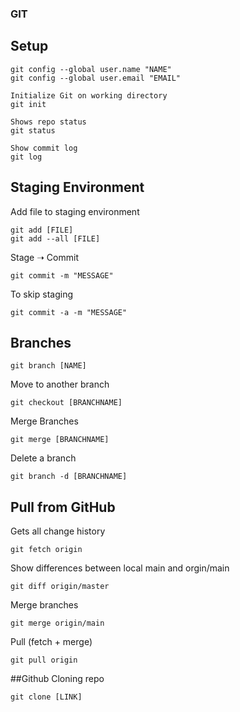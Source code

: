### GIT 

## Setup 
```
git config --global user.name "NAME"
git config --global user.email "EMAIL" 

Initialize Git on working directory
git init

Shows repo status 
git status

Show commit log
git log
```

## Staging Environment
Add file to staging environment
```
git add [FILE]
git add --all [FILE]
```
Stage ➝ Commit
```
git commit -m "MESSAGE"
```
To skip staging
```
git commit -a -m "MESSAGE"
```

## Branches
```
git branch [NAME]
```
Move to another branch 
```
git checkout [BRANCHNAME]
```
Merge Branches
```
git merge [BRANCHNAME]
```
Delete a branch
```
git branch -d [BRANCHNAME]
```

## Pull from GitHub
Gets all change history 
```
git fetch origin
```
Show differences between local main and orgin/main
```
git diff origin/master
```
Merge branches
```
git merge origin/main
```
Pull (fetch + merge)
```
git pull origin
```

##Github Cloning repo
```
git clone [LINK]
```
